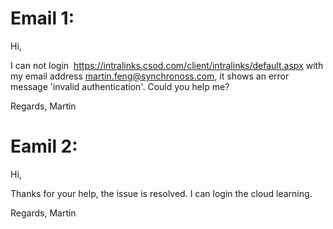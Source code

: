 # Email 1:
Hi,

I can not login  https://intralinks.csod.com/client/intralinks/default.aspx with my email address martin.feng@synchronoss.com, it shows an error message 'invalid authentication'. Could you help me?
 
Regards,
Martin

# Eamil 2:
Hi,

Thanks for your help, the issue is resolved. I can login the cloud learning.

Regards,
Martin
